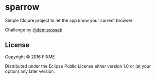 # sparrow

Simple Clojure project to let the app know your current browser

Challenge by [@demisrosseti](https://github.com/demisrosseti)

## License

Copyright © 2016 FIXME

Distributed under the Eclipse Public License either version 1.0 or (at
your option) any later version.
